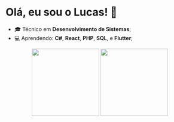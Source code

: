 <img align="center" alt=""  src="https://komarev.com/ghpvc/?username=Luke2905&style=flat-square">

# Olá, eu sou o Lucas!  👋
* 🎓 Técnico em **Desenvolvimento de Sistemas**;
* 💻 Aprendendo: **C#**, **React**, **PHP**, **SQL**, e **Flutter**;
<div>
  <p align="center">
    <a heref="https://github.com/Luke2905">
    <img height="180em" src="https://github-readme-stats.vercel.app/api?username=Luke2905&show_icons=true&theme=github_dark&include_all_commits=true&count_private=true"/>
      <img height="180em" src="https://github-readme-stats.vercel.app/api/top-langs/?username=Luke2905&layout=compact&langs_count=7&theme=github_dark"/>
  </p>
</div>  
